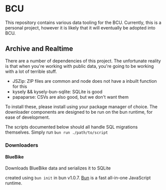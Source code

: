 # BCU

This repository contains various data tooling for the BCU. Currently, this is a personal project, however it is likely that it will eventually be adopted into BCU.

## Archive and Realtime

There are a number of dependencies of this project. The unfortunate reality is that when you're working with public data, you're going to be working with a lot of terrible stuff.

- JSZip: ZIP files are common and node does not have a inbuilt function for this
- kysely && kysely-bun-sqlite: SQLite is good
- papaparse: CSVs are also good, but we don't want them

To install these, please install using your package manager of choice. The downloader components are designed to be run on the bun runtime, for ease of development.

The scripts documented below should all handle SQL migrations themselves. Simply run `bun run ./path/to/script`

### Downloaders

#### BlueBike

Downloads BlueBike data and serializes it to SQLite

created using `bun init` in bun v1.0.7. [Bun](https://bun.sh) is a fast all-in-one JavaScript runtime.
